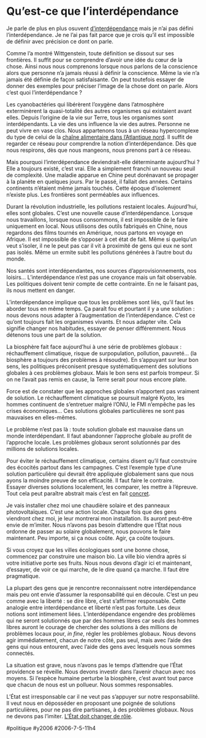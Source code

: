 # Qu’est-ce que l’interdépendance

Je parle de plus en plus osuvent [d’interdépendance](../6/declaration-d%e2%80%99interdependance.md) mais je n’ai pas défini l’interdépendance. Je ne l’ai pas fait parce que je crois qu’il est impossible de définir avec précision ce dont on parle.

Comme l’a montré Wittgenstein, toute définition se dissout sur ses frontières. Il suffit pour se comprendre d’avoir une idée du cœur de la chose. Ainsi nous nous comprenons lorsque nous parlons de la conscience alors que personne n’a jamais réussi à définir la conscience. Même la vie n’a jamais été définie de façon satisfaisante. On peut toutefois essayer de donner des exemples pour préciser l’image de la chose dont on parle. Alors c’est quoi l’interdépendance ?

Les cyanobactéries qui libérèrent l’oxygène dans l’atmosphère exterminèrent la quasi-totalité des autres organismes qui existaient avant elles. Depuis l’origine de la vie sur Terre, tous les organismes sont interdépendants. La vie des uns influence la vie des autres. Personne ne peut vivre en vase clos. Nous appartenons tous à un réseau hypercomplexe du type de celui de la [chaîne alimentaire dans l’Atlantique nord](http://www.fisherycrisis.com/coral7.html). Il suffit de regarder ce réseau pour comprendre la notion d’interdépendance. Dès que nous respirons, dès que nous mangeons, nous prenons part à ce réseau.

Mais pourquoi l’interdépendance deviendrait-elle déterminante aujourd’hui ? Elle a toujours existé, c’est vrai. Elle a simplement franchi un nouveau seuil de complexité. Une maladie apparue en Chine peut dorénavant se propager à la planète en quelques jours. Par le passé, il fallait des années. Certains continents n’étaient même jamais touchés. Cette époque d’isolement n’existe plus. Les frontières sont perméables aux influences.

Durant la révolution industrielle, les pollutions restaient locales. Aujourd’hui, elles sont globales. C’est une nouvelle cause d’interdépendance. Lorsque nous travaillons, lorsque nous consommons, il est impossible de le faire uniquement en local. Nous utilisons des outils fabriqués en Chine, nous regardons des films tournés en Amérique, nous partons en voyage en Afrique. Il est impossible de s’opposer à cet état de fait. Même si quelqu’un veut s’isoler, il ne le peut pas car il vit à proximité de gens qui eux ne sont pas isolés. Même un ermite subit les pollutions générées à l’autre bout du monde.

Nos santés sont interdépendantes, nos sources d’approvisionnements, nos loisirs… L’interdépendance n’est pas une croyance mais un fait observable. Les politiques doivent tenir compte de cette contrainte. En ne le faisant pas, ils nous mettent en danger.

L’interdépendance implique que tous les problèmes sont liés, qu’il faut les aborder tous en même temps. Ça paraît fou et pourtant il y a une solution : nous devons nous adapter à l’augmentation de l’interdépendance. C’est ce qu’ont toujours fait les organismes vivants. Et nous adapter vite. Cela signifie changer nos habitudes, essayer de penser différemment. Nous détenons tous une part de la solution.

La biosphère fait face aujourd’hui à une série de problèmes globaux : réchauffement climatique, risque de surpopulation, pollution, pauvreté… (la biosphère a toujours des problèmes à résoudre). En s’appuyant sur leur bon sens, les politiques préconisent presque systématiquement des solutions globales à ces problèmes globaux. Mais le bon sens est parfois trompeur. Si on ne l’avait pas remis en cause, la Terre serait pour nous encore plate.

Force est de constater que les approches globales n’apportent pas vraiment de solution. Le réchauffement climatique se poursuit malgré Kyoto, les hommes continuent de s’entretuer malgré l’ONU, le FMI n’empêche pas les crises économiques… Ces solutions globales particulières ne sont pas mauvaises en elles-mêmes.

Le problème n’est pas là : toute solution globale est mauvaise dans un monde interdépendant. Il faut abandonner l’approche globale au profit de l’approche locale. Les problèmes globaux seront solutionnés par des millions de solutions locales.

Pour éviter le réchauffement climatique, certains disent qu’il faut construire des écocités partout dans les campagnes. C’est l’exemple type d’une solution particulière qui devrait être appliquée globalement sans que nous ayons la moindre preuve de son efficacité. Il faut faire le contraire. Essayer diverses solutions localement, les comparer, les mettre à l’épreuve. Tout cela peut paraître abstrait mais c’est en fait [concret](../5/que-faire.md).

Je vais installer chez moi une chaudière solaire et des panneaux photovoltaïques. C’est une action locale. Chaque fois que des gens viendront chez moi, je leur montrerai mon installation. Ils auront peut-être envie de m’imiter. Nous n’avons pas besoin d’attendre que l’État nous ordonne de passer au solaire globalement, nous pouvons le faire maintenant. Peu importe, si ça nous coûte. Agir, ça coûte toujours.

Si vous croyez que les villes écologiques sont une bonne chose, commencez par construire une maison bio. La ville bio viendra après si votre initiative porte ses fruits. Nous nous devons d’agir ici et maintenant, d’essayer, de voir ce qui marche, de le dire quand ça marche. Il faut être pragmatique.

La plupart des gens que je rencontre reconnaissent notre interdépendance mais peu ont envie d’assumer la responsabilité qui en découle. C’est un peu comme avec la liberté : se dire libre, c’est s’affirmer responsable. Cette analogie entre interdépendance et liberté n’est pas fortuite. Les deux notions sont intimement liées. L’interdépendance engendre des problèmes qui ne seront solutionnés que par des hommes libres car seuls des hommes libres auront le courage de chercher des solutions à des millions de problèmes locaux pour, *in fine*, régler les problèmes globaux. Nous devons agir immédiatement, chacun de notre côté, pas seul, mais avec l’aide des gens qui nous entourent, avec l’aide des gens avec lesquels nous sommes connectés.

La situation est grave, nous n’avons pas le temps d’attendre que l’État providence se réveille. Nous devons investir dans l’avenir chacun avec nos moyens. Si l’espèce humaine perturbe la biosphère, c’est avant tout parce que chacun de nous est un pollueur. Nous sommes responsables.

L’État est irresponsable car il ne veut pas s’appuyer sur notre responsabilité. Il veut nous en déposséder en proposant une poignée de solutions particulières, pour ne pas dire partisanes, à des problèmes globaux. Nous ne devons pas l’imiter. [L’État doit changer de rôle](interdependance-ou-etat.md).

#politique #y2006 #2006-7-5-11h4
